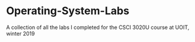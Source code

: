 # Operating-System-Labs
A collection of all the labs I completed for the CSCI 3020U course at UOIT, winter 2019
